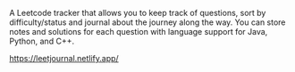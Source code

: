 A Leetcode tracker that allows you to keep track of questions, sort by difficulty/status and journal about the journey along the way. You can store notes and solutions for each question with language support for Java, Python, and C++. 

https://leetjournal.netlify.app/

